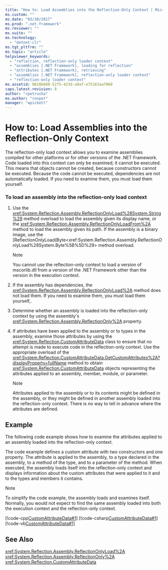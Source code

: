 ```yaml
---
title: "How to: Load Assemblies into the Reflection-Only Context | Microsoft Docs"
ms.custom: ""
ms.date: "03/30/2017"
ms.prod: ".net-framework"
ms.reviewer: ""
ms.suite: ""
ms.technology: 
  - "dotnet-clr"
ms.tgt_pltfrm: ""
ms.topic: "article"
helpviewer_keywords: 
  - "reflection, reflection-only loader context"
  - "assemblies [.NET Framework], loading for reflection"
  - "attributes [.NET Framework], retrieving"
  - "assemblies [.NET Framework], reflection-only loader context"
  - "reflection-only loader context"
ms.assetid: 9818b660-52f5-423d-a9af-e75163aa7068
caps.latest.revision: 8
author: "rpetrusha"
ms.author: "ronpet"
manager: "wpickett"
---
```

# How to: Load Assemblies into the Reflection-Only Context
The reflection-only load context allows you to examine assemblies compiled for other platforms or for other versions of the .NET Framework. Code loaded into this context can only be examined; it cannot be executed. This means that objects cannot be created, because constructors cannot be executed. Because the code cannot be executed, dependencies are not automatically loaded. If you need to examine them, you must load them yourself.  
  
### To load an assembly into the reflection-only load context  
  
1.  Use the <xref:System.Reflection.Assembly.ReflectionOnlyLoad%28System.String%29> method overload to load the assembly given its display name, or the <xref:System.Reflection.Assembly.ReflectionOnlyLoadFrom%2A> method to load the assembly given its path. If the assembly is a binary image, use the [ReflectionOnlyLoad(Byte\<xref:System.Reflection.Assembly.ReflectionOnlyLoad%28System.Byte%5B%5D%29> method overload.  
  
    > [!NOTE]
    >  You cannot use the reflection-only context to load a version of mscorlib.dll from a version of the .NET Framework other than the version in the execution context.  
  
2.  If the assembly has dependencies, the <xref:System.Reflection.Assembly.ReflectionOnlyLoad%2A> method does not load them. If you need to examine them, you must load them yourself,.  
  
3.  Determine whether an assembly is loaded into the reflection-only context by using the assembly's <xref:System.Reflection.Assembly.ReflectionOnly%2A> property.  
  
4.  If attributes have been applied to the assembly or to types in the assembly, examine those attributes by using the <xref:System.Reflection.CustomAttributeData> class to ensure that no attempt is made to execute code in the reflection-only context. Use the appropriate overload of the <xref:System.Reflection.CustomAttributeData.GetCustomAttributes%2A?displayProperty=fullName> method to obtain <xref:System.Reflection.CustomAttributeData> objects representing the attributes applied to an assembly, member, module, or parameter.  
  
    > [!NOTE]
    >  Attributes applied to the assembly or to its contents might be defined in the assembly, or they might be defined in another assembly loaded into the reflection-only context. There is no way to tell in advance where the attributes are defined.  
  
## Example  
 The following code example shows how to examine the attributes applied to an assembly loaded into the reflection-only context.  
  
 The code example defines a custom attribute with two constructors and one property. The attribute is applied to the assembly, to a type declared in the assembly, to a method of the type, and to a parameter of the method. When executed, the assembly loads itself into the reflection-only context and displays information about the custom attributes that were applied to it and to the types and members it contains.  
  
> [!NOTE]
>  To simplify the code example, the assembly loads and examines itself. Normally, you would not expect to find the same assembly loaded into both the execution context and the reflection-only context.  
  
 [!code-cpp[CustomAttributeData#1](../../../samples/snippets/cpp/VS_Snippets_CLR/CustomAttributeData/CPP/source.cpp#1)]
 [!code-csharp[CustomAttributeData#1](../../../samples/snippets/csharp/VS_Snippets_CLR/CustomAttributeData/CS/source.cs#1)]
 [!code-vb[CustomAttributeData#1](../../../samples/snippets/visualbasic/VS_Snippets_CLR/CustomAttributeData/VB/source.vb#1)]  
  
## See Also  
 <xref:System.Reflection.Assembly.ReflectionOnlyLoad%2A>   
 <xref:System.Reflection.Assembly.ReflectionOnly%2A>   
 <xref:System.Reflection.CustomAttributeData>